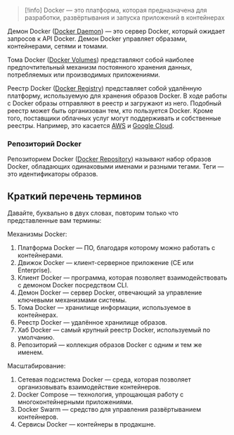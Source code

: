>[!info]
>Docker — это платформа, которая предназначена для разработки, развёртывания и запуска приложений в контейнерах

Демон Docker ([Docker Daemon](https://docs.docker.com/engine/docker-overview/)) — это сервер Docker, который ожидает запросов к API Docker. Демон Docker управляет образами, контейнерами, сетями и томами.

Тома Docker ([Docker Volumes](https://docs.docker.com/storage/volumes/)) представляют собой наиболее предпочтительный механизм постоянного хранения данных, потребляемых или производимых приложениями.

  
Реестр Docker ([Docker Registry](https://hub.docker.com/)) представляет собой удалённую платформу, используемую для хранения образов Docker. В ходе работы с Docker образы отправляют в реестр и загружают из него. Подобный реестр может быть организован тем, кто пользуется Docker. Кроме того, поставщики облачных услуг могут поддерживать и собственные реестры. Например, это касается [AWS](https://aws.amazon.com/ecr/) и [Google Cloud](https://cloud.google.com/container-registry/).

### Репозиторий Docker

Репозиторием Docker ([Docker Repository](https://docs.docker.com/docker-hub/repos/)) называют набор образов Docker, обладающих одинаковыми именами и разными тегами. Теги — это идентификаторы образов.

## Краткий перечень терминов

  
Давайте, буквально в двух словах, повторим только что представленные вам термины:  
  
Механизмы Docker:  
  

1. Платформа Docker — ПО, благодаря которому можно работать с контейнерами.
2. Движок Docker — клиент-серверное приложение (CE или Enterprise).
3. Клиент Docker — программа, которая позволяет взаимодействовать с демоном Docker посредством CLI.
4. Демон Docker — сервер Docker, отвечающий за управление ключевыми механизмами системы.
5. Тома Docker — хранилище информации, используемое в контейнерах.
6. Реестр Docker — удалённое хранилище образов.
7. Хаб Docker — самый крупный реестр Docker, используемый по умолчанию.
8. Репозиторий — коллекция образов Docker с одним и тем же именем.

  
Масштабирование:  
  

1. Сетевая подсистема Docker — среда, которая позволяет организовывать взаимодействие контейнеров.
2. Docker Compose — технология, упрощающая работу с многоконтейнерными приложениями.
3. Docker Swarm — средство для управления развёртыванием контейнеров.
4. Сервисы Docker — контейнеры в продакшне.